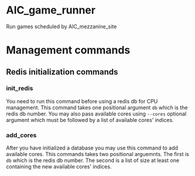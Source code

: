 # AIC_game_runner
Run games scheduled by AIC_mezzanine_site
# Management commands
## Redis initialization commands
### init_redis
You need to run this command before using a redis db for CPU management. This command takes one positional argument ``db`` which is the redis db number. You may also pass available cores using ``--cores`` optional argument which must be followed by a list of available cores' indices.
### add_cores
After you have initialized a database you may use this command to add available cores. This commands takes two positional arguemnts. The first is ``db`` which is the redis db number. The second is a list of size at least one containing the new available cores' indices.
